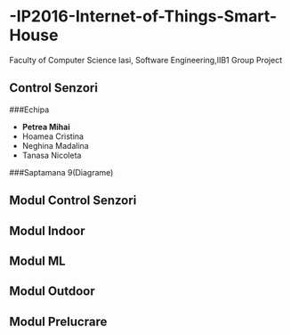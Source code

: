 # -IP2016-Internet-of-Things-Smart-House
Faculty of Computer Science Iasi, Software Engineering,IIB1 Group Project


## Control Senzori
###Echipa
+ **Petrea Mihai**
+ Hoamea Cristina
+ Neghina Madalina
+ Tanasa Nicoleta

###Saptamana 9(Diagrame)

## Modul Control Senzori
## Modul Indoor
## Modul ML
## Modul Outdoor
## Modul Prelucrare

